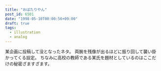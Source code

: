 ```yaml
---
title: "おばたりやん"
post_id: 6501
date: "1998-05-10T00:00:56+09:00"
draft: true
tags:
  - illustration
  - analog
---
```



某企画に投稿して没となったネタ。 両腕を残像が出るほどに振り回して襲い掛かってくる設定。 ちなみに高校の教師である某氏を題材としているのはここだけの秘密ざますざます。
